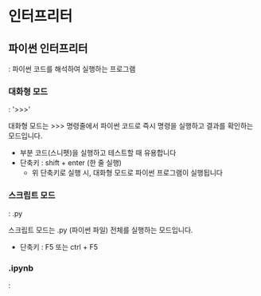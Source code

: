 # 인터프리터

## 파이썬 인터프리터
: 파이썬 코드를 해석하여 실행하는 프로그램


### 대화형 모드
: '>>>' 

대화형 모드는 >>> 명령줄에서 파이썬 코드로 즉시 명령을 실행하고 결과를 확인하는 모드입니다.
- 부분 코드(스니펫)을 실행하고 테스트할 때 유용합니다
- 단축키 : shift + enter (한 줄 실행)
  * 위 단축키로 실행 시, 대화형 모드로 파이썬 프로그램이 실행됩니다


### 스크립트 모드
: .py

스크립트 모드는 .py (파이썬 파일) 전체를 실행하는 모드입니다.
- 단축키 : F5 또는 ctrl + F5



### .ipynb
: 